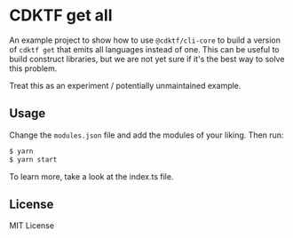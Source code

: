 # CDKTF get all

An example project to show how to use `@cdktf/cli-core` to build a version of `cdktf get` that emits all languages instead of one. This can be useful to build construct libraries, but we are not yet sure if it's the best way to solve this problem.

Treat this as an experiment / potentially unmaintained example.

## Usage

Change the `modules.json` file and add the modules of your liking. Then run:

```bash
$ yarn
$ yarn start
```

To learn more, take a look at the index.ts file.

## License

MIT License
